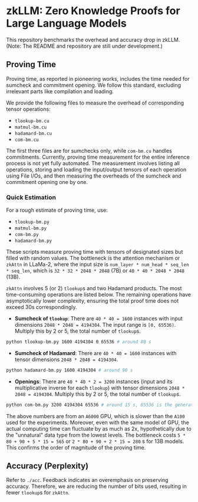 # zkLLM: Zero Knowledge Proofs for Large Language Models

This repository benchmarks the overhead and accuracy drop in zkLLM. (Note: The README and repository are still under development.)

## Proving Time

Proving time, as reported in pioneering works, includes the time needed for sumcheck and commitment opening. We follow this standard, excluding irrelevant parts like compilation and loading.

We provide the following files to measure the overhead of corresponding tensor operations:
- `tlookup-bm.cu`
- `matmul-bm.cu`
- `hadamard-bm.cu`
- `com-bm.cu`

The first three files are for sumchecks only, while `com-bm.cu` handles commitments. Currently, proving time measurement for the entire inference process is not yet fully automated. The measurement involves listing all operations, storing and loading the input/output tensors of each operation using File I/Os, and then measuring the overheads of the sumcheck and commitment opening one by one.

### Quick Estimation

For a rough estimate of proving time, use:
- `tlookup-bm.py`
- `matmul-bm.py`
- `com-bm.py`
- `hadamard-bm.py`

These scripts measure proving time with tensors of designated sizes but filled with random values. The bottleneck is the attention mechanism or `zkAttn` in LLaMa-2, where the input size is `num_layer * num_head * seq_len * seq_len`, which is `32 * 32 * 2048 * 2048` (7B) or `40 * 40 * 2048 * 2048` (13B).

`zkAttn` involves 5 (or 2) `tlookup`s and two Hadamard products. The most time-consuming operations are listed below. The remaining operations have asymptotically lower complexity, ensuring the total proof time does not exceed 30s correspondingly.

- **Sumcheck of `tlookup`**: There are `40 * 40 = 1600` instances with input dimensions `2048 * 2048 = 4194304`. The input range is `[0, 65536)`. Multiply this by 2 or 5, the total number of `tlookup`s.
```bash
python tlookup-bm.py 1600 4194304 0 65536 # around 80 s
```
- **Sumcheck of Hadamard**: There are `40 * 40 = 1600` instances with tensor dimensions `2048 * 2048 = 4194304`.
```bash
python hadamard-bm.py 1600 4194304 # around 90 s
```

- **Openings**: There are `40 * 40 * 2 = 3200` instances (input and its multiplicative inverse for each `tlookup`) with tensor dimensions `2048 * 2048 = 4194304`. Multiply this by 2 or 5, the total number of `tlookup`s.
```bash
python com-bm.py 3200 4194304 65536 # around 15 s, 65536 is the generator dim
```

The above numbers are from an `A6000` GPU, which is slower than the `A100` used for the experiments. Moreover, even with the same model of GPU, the actual computing time can fluctuate by as much as 2x, hypothetically due to the "unnatural" data type from the lowest levels. The bottleneck costs `5 * 80 + 90 + 5 * 15 = 565` or `2 * 80 + 90 + 2 * 15 = 280` s for 13B models. This confirms the order of magnitude of the proving time.

## Accuracy (Perplexity)

Refer to `./acc`. Feedback indicates an overemphasis on preserving accuracy. Therefore, we are reducing the number of bits used, resulting in fewer `tlookup`s for `zkAttn`.
